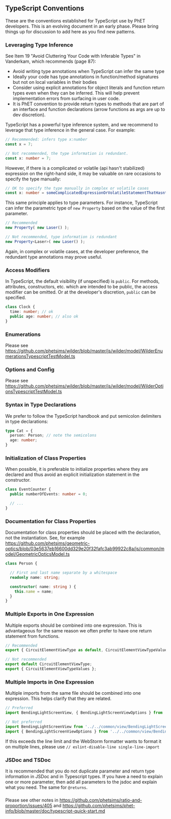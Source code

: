 ## TypeScript Conventions

These are the conventions established for TypeScript use by PhET developers. This is an evolving document in an early
phase. Please bring things up for discussion to add here as you find new patterns.

### Leveraging Type Inference

See Item 19 "Avoid Cluttering Your Code with Inferable Types" in Vanderkam, which recommends (page 87):
* Avoid writing type annotations when TypeScript can infer the same type
* Ideally your code has type annotations in function/method signatures but not on local variables in their bodies
* Consider using explicit annotations for object literals and function return types even when they can be inferred.  This 
will help prevent implementation errors from surfacing in user code.
* It is PhET convention to provide return types to methods that are part of an interface and function declarations
(arrow functions as args are up to dev discretion).

TypeScript has a powerful type inference system, and we recommend to leverage that type inference in the general case.
For example:

```ts
// Recommended: infers type x:number
const x = 7;

// Not recommended, the type information is redundant.
const x: number = 7;
```

However, if there is a complicated or volatile (api hasn't stabilized) expression on the right-hand side, it may be
valuable on rare occasions to specify the type manually:

```ts
// OK to specify the type manually in complex or volatile cases
const x: number = someComplicatedExpressionOrVolatileStatementThatHasntStabilized();
```

This same principle applies to type parameters. For instance, TypeScript can infer the parametric type of `new Property`
based on the value of the first parameter.

```ts
// Recommended
new Property( new Laser() );

// Not recommended, type information is redundant
new Property<Laser>( new Laser() );
```

Again, in complex or volatile cases, at the developer preference, the redundant type annotations may prove useful.

### Access Modifiers

In TypeScript, the default visibility (if unspecified) is `public`. For methods, attributes, constructors, etc. which are
intended to be public, the access modifier can be omitted. Or at the developer's discretion, `public` can be
specified.

```ts
class Clock {
  time: number; // ok 
  public age: number; // also ok
}
```

### Enumerations

Please see https://github.com/phetsims/wilder/blob/master/js/wilder/model/WilderEnumerationsTypescriptTestModel.ts

### Options and Config

Please see https://github.com/phetsims/wilder/blob/master/js/wilder/model/WilderOptionsTypescriptTestModel.ts

### Syntax in Type Declarations

We prefer to follow the TypeScript handbook and put semicolon delimiters in type declarations:

```ts
type Cat = {
  person: Person; // note the semicolons
  age: number;
}
```

### Initialization of Class Properties

When possible, it is preferable to initialize properties where they are declared and thus avoid an explicit
initialization statement in the constructor.

```ts
class EventCounter {
  public numberOfEvents: number = 0;

  // ...
}
```

### Documentation for Class Properties

Documentation for class properties should be placed with the declaration, not the instantiation. See, for
example https://github.com/phetsims/geometric-optics/blob/03e5637eb16600dd329e20f32fafc3ab99922c8a/js/common/model/GeometricOpticsModel.ts

```ts
class Person {

  // First and last name separate by a whitespace
  readonly name: string;

  constructor( name: string ) {
    this.name = name;
  }
}
```

### Multiple Exports in One Expression
Multiple exports should be combined into one expression.  This is advantageous for the same reason we often prefer
to have one return statement from functions.

```ts
// Recommended
export { CircuitElementViewType as default, CircuitElementViewTypeValues };

// Not recommended
export default CircuitElementViewType;
export { CircuitElementViewTypeValues };
```

### Multiple Imports in One Expression
Multiple imports from the same file should be combined into one expression.  This helps clarify that they are related.

```ts
// Preferred
import BendingLightScreenView, { BendingLightScreenViewOptions } from '../../common/view/BendingLightScreenView.js';

// Not preferred
import BendingLightScreenView from '../../common/view/BendingLightScreenView.js';
import { BendingLightScreenViewOptions } from '../../common/view/BendingLightScreenView.js';
```
If this exceeds the line limit and the WebStorm formatter wants to format it on multiple lines, please use
`// eslint-disable-line single-line-import`


### JSDoc and TSDoc

It is recommended that you do not duplicate parameter and return type information in JSDoc and in Typescript types. If
you have a need to explain one or more parameter, then add all parameters to the jsdoc and explain what you need. The
same for `@returns`.

###

Please see other notes in https://github.com/phetsims/ratio-and-proportion/issues/405
and https://github.com/phetsims/phet-info/blob/master/doc/typescript-quick-start.md 

